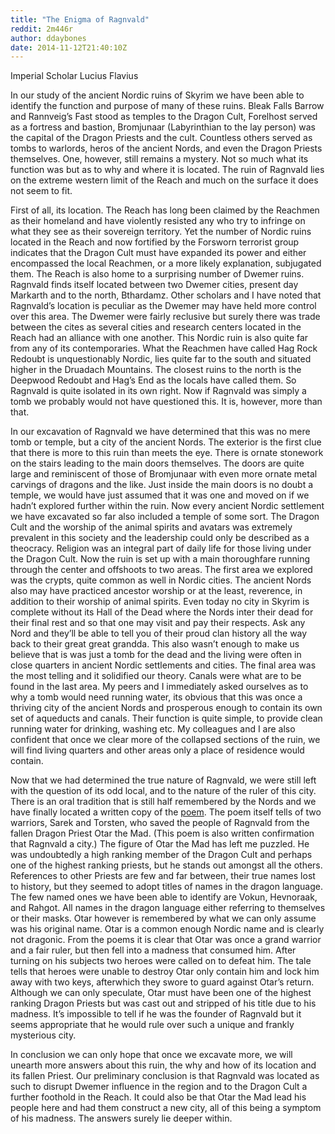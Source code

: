 ```yaml
---
title: "The Enigma of Ragnvald"
reddit: 2m446r
author: ddaybones
date: 2014-11-12T21:40:10Z
---
```


Imperial Scholar Lucius Flavius

In our study of the ancient Nordic ruins of Skyrim we have been able to identify the function and purpose of many of these ruins. Bleak Falls Barrow and Rannveig’s Fast stood as temples to the Dragon Cult, Forelhost served as a fortress and bastion, Bromjunaar (Labyrinthian to the lay person) was the capital of the Dragon Priests and the cult. Countless others served as tombs to warlords, heros of the ancient Nords, and even the Dragon Priests themselves. One, however, still remains a mystery. Not so much what its function was but as to why and where it is located. The ruin of Ragnvald lies on the extreme western limit of the Reach and much on the surface it does not seem to fit.

First of all, its location. The Reach has long been claimed by the Reachmen as their homeland and have violently resisted any who try to infringe on what they see as their sovereign territory. Yet the number of Nordic ruins located in the Reach and now fortified by the Forsworn terrorist group indicates that the Dragon Cult must have expanded its power and either encompassed the local Reachmen, or a more likely explanation, subjugated them. The Reach is also home to a surprising number of Dwemer ruins. Ragnvald finds itself located between two Dwemer cities, present day Markarth and to the north, Bthardamz. Other scholars and I have noted that Ragnvald’s location is peculiar as the Dwemer may have held more control over this area. The Dwemer were fairly reclusive but surely there was trade between the cites as several cities and research centers located in the Reach had an alliance with one another. This Nordic ruin is also quite far from any of its contemporaries. What the Reachmen have called Hag Rock Redoubt is unquestionably Nordic, lies quite far to the south and situated higher in the Druadach Mountains. The closest ruins to the north is the Deepwood Redoubt and Hag’s End as the locals have called them. So Ragnvald is quite isolated in its own right.  Now if Ragnvald was simply a tomb we probably would not have questioned this. It is, however, more than that. 

In our excavation of Ragnvald we have determined that this was no mere tomb or temple, but a city of the ancient Nords. The exterior is the first clue that there is more to this ruin than meets the eye. There is ornate stonework on the stairs leading to the main doors themselves. The doors are quite large and reminiscent of those of Bromjunaar with even more ornate metal carvings of dragons and the like. Just inside the main doors is no doubt a temple, we would have just assumed that it was one and moved on if we hadn’t explored further within the ruin. Now every ancient Nordic settlement we have excavated so far also included a temple of some sort. The Dragon Cult and the worship of the animal spirits and avatars was extremely prevalent in this society and the leadership could only be described as a theocracy. Religion was an integral part of daily life for those living under the Dragon Cult. Now the ruin is set up with a main thoroughfare running through the center and offshoots to two areas. The first area we explored was the crypts, quite common as well in Nordic cities. The ancient Nords also may have practiced ancestor worship or at the least, reverence, in addition to their worship of animal spirits. Even today no city in Skyrim is complete without its Hall of the Dead where the Nords inter their dead for their final rest and so that one may visit and pay their respects. Ask any Nord and they’ll be able to tell you of their proud clan history all the way back to their great great grandda. This also wasn’t enough to make us believe that is was just a tomb for the dead and the living were often in close quarters in ancient Nordic settlements and cities. The final area was the most telling and it solidified our theory. Canals were what are to be found in the last area. My peers and I immediately asked ourselves as to why a tomb would need running water, its obvious that this was once a thriving city of the ancient Nords and prosperous enough to contain its own set of aqueducts and canals. Their function is quite simple, to provide clean running water for drinking, washing etc. My colleagues and I are also confident that once we clear more of the collapsed sections of the ruin, we will find living quarters and other areas only a place of residence would contain. 

Now that we had determined the true nature of Ragnvald, we were still left with the question of its odd local, and to the nature of the ruler of this city. There is an oral tradition that is still half remembered by the Nords and we have finally located a written copy of the [poem](http://uesp.net/wiki/Skyrim:The_Secrets_of_Ragnvald). The poem itself tells of two warriors, Sarek and Torsten, who saved the people of Ragnvald from the fallen Dragon Priest Otar the Mad. (This poem is also written confirmation that Ragnvald a city.) The figure of Otar the Mad has left me puzzled. He was undoubtedly a high ranking member of the Dragon Cult and perhaps one of the highest ranking priests, but he stands out amongst all the others. References to other Priests are few and far between, their true names lost to history, but they seemed to adopt titles of names in the dragon language. The few named ones we have been able to identify are Vokun, Hevnoraak, and Rahgot. All names in the dragon language either referring to themselves or their masks. Otar however is remembered by what we can only assume was his original name. Otar is a common enough Nordic name and is clearly not dragonic. From the poems it is clear that Otar was once a grand warrior and a fair ruler, but then fell into a madness that consumed him. After turning on his subjects two heroes were called on to defeat him. The tale tells that heroes were unable to destroy Otar only contain him and lock him away with two keys, afterwhich they swore to guard against Otar’s return. Although we can only speculate, Otar must have been one of the highest ranking Dragon Priests but was cast out and stripped of his title due to his madness. It’s impossible to tell if he was the founder of Ragnvald but it seems appropriate that he would rule over such a unique and frankly mysterious city. 

In conclusion we can only hope that once we excavate more, we will unearth more answers about this ruin, the why and how of its location and its fallen Priest. Our preliminary conclusion is that Ragnvald was located as such to disrupt Dwemer influence in the region and to the Dragon Cult a further foothold in the Reach. It could also be that Otar the Mad lead his people here and had them construct a new city, all of this being a symptom of his madness. The answers surely lie deeper within. 

